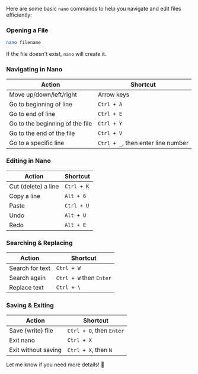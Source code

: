 Here are some basic `nano` commands to help you navigate and edit files efficiently:

### **Opening a File**
```bash
nano filename
```
If the file doesn't exist, `nano` will create it.

### **Navigating in Nano**
| Action | Shortcut |
|---------|------------|
| Move up/down/left/right | Arrow keys |
| Go to beginning of line | `Ctrl + A` |
| Go to end of line | `Ctrl + E` |
| Go to the beginning of the file | `Ctrl + Y` |
| Go to the end of the file | `Ctrl + V` |
| Go to a specific line | `Ctrl + _`, then enter line number |

### **Editing in Nano**
| Action | Shortcut |
|--------|------------|
| Cut (delete) a line | `Ctrl + K` |
| Copy a line | `Alt + 6` |
| Paste | `Ctrl + U` |
| Undo | `Alt + U` |
| Redo | `Alt + E` |

### **Searching & Replacing**
| Action | Shortcut |
|--------|------------|
| Search for text | `Ctrl + W` |
| Search again | `Ctrl + W` then `Enter` |
| Replace text | `Ctrl + \` |

### **Saving & Exiting**
| Action | Shortcut |
|--------|------------|
| Save (write) file | `Ctrl + O`, then `Enter` |
| Exit nano | `Ctrl + X` |
| Exit without saving | `Ctrl + X`, then `N` |

Let me know if you need more details! 🚀